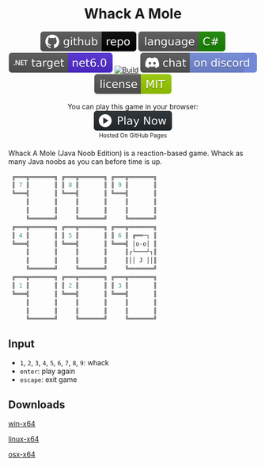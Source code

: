 <h1 align="center">
	Whack A Mole
</h1>

<p align="center">
	<a href="https://github.com/dotnet/dotnet-console-games" alt="GitHub repo"><img alt="flat" src="../../.github/resources/github-repo-black.svg"></a>
	<a href="https://docs.microsoft.com/en-us/dotnet/csharp/" alt="GitHub repo"><img alt="Language C#" src="../../.github/resources/language-csharp.svg"></a>
	<a href="https://dotnet.microsoft.com/download"><img src="../../.github/resources/dotnet-badge.svg" title="Target Framework" alt="Target Framework"></a>
	<a href="https://github.com/dotnet/dotnet-console-games/actions"><img src="https://github.com/dotnet/dotnet-console-games/workflows/Whack%20A%20Mole%20Build/badge.svg" title="Goto Build" alt="Build"></a>
	<a href="https://discord.gg/4XbQbwF" alt="Discord"><img src="../../.github/resources/discord-badge.svg" title="Go To Discord Server" alt="Discord"/></a>
	<a href="../../LICENSE" alt="license"><img src="../../.github/resources/license-MIT-green.svg" /></a>
</p>

<p align="center">
	You can play this game in your browser:
	<br />
	<a href="https://dotnet.github.io/dotnet-console-games/Whack%20A%20Mole" alt="Play Now">
		<sub><img height="40"src="../../.github/resources/play-badge.svg" title="Play Now" alt="Play Now"/></sub>
	</a>
	<br />
	<sup>Hosted On GitHub Pages</sup>
</p>

Whack A Mole (Java Noob Edition) is a reaction-based game. Whack as many Java noobs as you can before time is up.

```cs
 ╔═══╦═══════╗ ╔═══╦═══════╗ ╔═══╦═══════╗
 ║ 7 ║       ║ ║ 8 ║       ║ ║ 9 ║       ║
 ╚═══╣       ║ ╚═══╣       ║ ╚═══╣       ║
     ║       ║     ║       ║     ║       ║
     ║       ║     ║       ║     ║       ║
     ╚═══════╝     ╚═══════╝     ╚═══════╝
 ╔═══╦═══════╗ ╔═══╦═══════╗ ╔═══╦═══════╗
 ║ 4 ║       ║ ║ 5 ║       ║ ║ 6 ║ ╔══─┐ ║
 ╚═══╣       ║ ╚═══╣       ║ ╚═══╣ │o-o│ ║
     ║       ║     ║       ║     ║┌└───┘┐║
     ║       ║     ║       ║     ║││ J ││║
     ╚═══════╝     ╚═══════╝     ╚═══════╝
 ╔═══╦═══════╗ ╔═══╦═══════╗ ╔═══╦═══════╗
 ║ 1 ║       ║ ║ 2 ║       ║ ║ 3 ║       ║
 ╚═══╣       ║ ╚═══╣       ║ ╚═══╣       ║
     ║       ║     ║       ║     ║       ║
     ║       ║     ║       ║     ║       ║
     ╚═══════╝     ╚═══════╝     ╚═══════╝
```

## Input

- `1`, `2`, `3`, `4`, `5`, `6`, `7`, `8`, `9`: whack
- `enter`: play again
- `escape`: exit game

## Downloads

[win-x64](https://github.com/dotnet/dotnet-console-games/raw/binaries/win-x64/Whack%20A%20Mole.exe)

[linux-x64](https://github.com/dotnet/dotnet-console-games/raw/binaries/linux-x64/Whack%20A%20Mole)

[osx-x64](https://github.com/dotnet/dotnet-console-games/raw/binaries/osx-x64/Whack%20A%20Mole)
